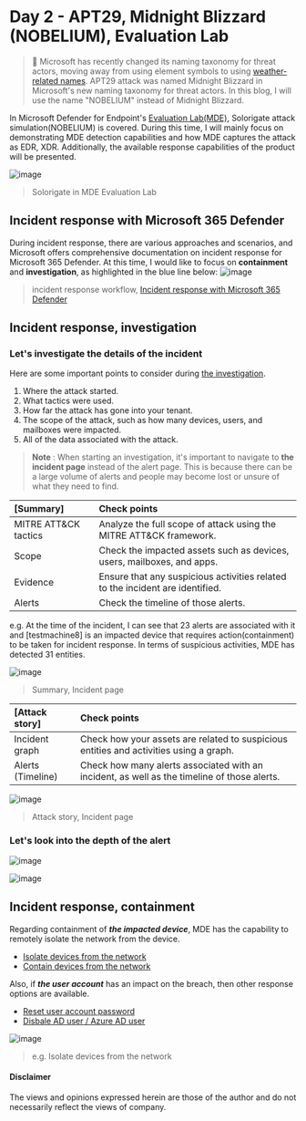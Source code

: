 # Day 2 - APT29, Midnight Blizzard (NOBELIUM), Evaluation Lab
> 📢 Microsoft has recently changed its naming taxonomy for threat actors, moving away from using element symbols to using [weather-related names](https://www.microsoft.com/en-us/security/blog/2023/04/18/microsoft-shifts-to-a-new-threat-actor-naming-taxonomy/). APT29 attack was named Midnight Blizzard in Microsoft's new naming taxonomy for threat actors. In this blog, I will use the name "NOBELIUM" instead of Midnight Blizzard.


In Microsoft Defender for Endpoint's [Evaluation Lab(MDE)](https://learn.microsoft.com/en-us/microsoft-365/security/defender-endpoint/evaluation-lab?view=o365-worldwid), Solorigate attack simulation(NOBELIUM) is covered. During this time, I will mainly focus on demonstrating MDE detection capabilities and how MDE captures the attack as EDR, XDR. Additionally, the available response capabilities of the product will be presented.


![image](https://user-images.githubusercontent.com/120234772/231689408-6805a007-69c2-46db-a834-f11e7a5d1870.png)
> Solorigate in MDE Evaluation Lab

## Incident response with Microsoft 365 Defender
During incident response, there are various approaches and scenarios, and Microsoft offers comprehensive documentation on incident response for Microsoft 365 Defender. At this time, I would like to focus on **containment** and **investigation**, as highlighted in the blue line below:
![image](https://user-images.githubusercontent.com/120234772/231698357-8ba1ef53-4c19-4ca8-9eba-0aba46681b06.png)
> incident response workflow, [Incident response with Microsoft 365 Defender](https://learn.microsoft.com/en-us/microsoft-365/security/defender/incidents-overview?view=o365-worldwide)


## Incident response, investigation

### Let's investigate the details of the incident

Here are some important points to consider during [the investigation](https://learn.microsoft.com/en-us/microsoft-365/security/defender/incidents-overview?view=o365-worldwide).

1. Where the attack started.
2. What tactics were used.
3. How far the attack has gone into your tenant.
4. The scope of the attack, such as how many devices, users, and mailboxes were impacted.
5. All of the data associated with the attack.

>**Note** : When starting an investigation, it's important to navigate to **the incident page** instead of the alert page. This is because there can be a large volume of alerts and people may become lost or unsure of what they need to find.


| [Summary] | Check points |
|:---|:---|
| MITRE ATT&CK tactics | Analyze the full scope of attack using the MITRE ATT&CK framework. |
| Scope | Check the impacted assets such as devices, users, mailboxes, and apps.|
| Evidence | Ensure that any suspicious activities related to the incident are identified. |
| Alerts | Check the timeline of those alerts. |

e.g. 
At the time of the incident, I can see that 23 alerts are associated with it and [testmachine8] is an impacted device that requires action(containment) to be taken for incident response. In terms of suspicious activities, MDE has detected 31 entities.

![image](https://user-images.githubusercontent.com/120234772/231705669-82ce321d-d4c2-41df-ada8-43662ddf604d.png)
> Summary, Incident page

| [Attack story] | Check points |
|:----|:----|
| Incident graph | Check how your assets are related to suspicious entities and activities using a graph.  |
| Alerts (Timeline) | Check how many alerts associated with an incident, as well as the timeline of those alerts. | 

![image](https://user-images.githubusercontent.com/120234772/231706242-4623984f-8853-48e5-8e02-6e71c4ad3f91.png)
> Attack story, Incident page

### Let's look into the depth of the alert

![image](https://user-images.githubusercontent.com/120234772/231714249-885594bd-be8b-439a-a2e1-863dffd3b04a.png)

![image](https://user-images.githubusercontent.com/120234772/231755283-0036cd31-c5aa-4755-a3f1-349d6cac4515.png)


## Incident response, containment
Regarding containment of ***the impacted device***, MDE has the capability to remotely isolate the network from the device.
- [Isolate devices from the network](https://learn.microsoft.com/en-us/microsoft-365/security/defender-endpoint/respond-machine-alerts?view=o365-worldwide#isolate-devices-from-the-network)
- [Contain devices from the network](https://learn.microsoft.com/en-us/microsoft-365/security/defender-endpoint/respond-machine-alerts?view=o365-worldwide#contain-devices-from-the-network)

Also, if ***the user account*** has an impact on the breach, then other response options are available.
- [Reset user account password](https://learn.microsoft.com/en-us/defender-for-identity/remediation-actions)
- [Disbale AD user / Azure AD user](https://learn.microsoft.com/en-us/defender-for-identity/remediation-actions)


![image](https://user-images.githubusercontent.com/120234772/231706957-6b6e2e71-ed9c-4d02-afbf-06a59f9c9825.png)
> e.g. Isolate devices from the network 

#### Disclaimer
The views and opinions expressed herein are those of the author and do not necessarily reflect the views of company.
